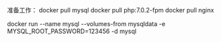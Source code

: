 准备工作：
docker pull mysql
docker pull php:7.0.2-fpm
docker pull nginx


docker run --name mysql --volumes-from mysqldata -e MYSQL_ROOT_PASSWORD=123456 -d mysql